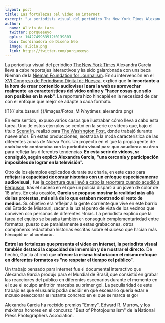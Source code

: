 ```yaml
---
layout: post
title: Las fortalezas del vídeo en internet
excerpt: "La periodista visual del periódico The New York Times Alexandra García lleva a cabo reportajes interactivos y ha sido galardonada con una beca Nieman de la Nieman Foundation for Journalism. En su intervención en el XVI Congreso de Periodismo Digital de Huesca, explicó que lo importante a la hora de crear contenido audiovisual para la web es aprovechar realmente las características del vídeo online y hacer cosas que sólo son posibles en la web. La reportera hizo hincapié en la necesidad de dar con el enfoque que mejor se adapte a cada formato."
author:
  name: Alicia de Lara
  twitter: porqueeeyo
  gplus: 104274993391260139803 
  bio: Coordinadora de Diseño Web
  image: alicia.png
  link: https://twitter.com/porqueeeyo
---
```

La periodista visual del periódico [The New York Times](http://www.nytimes.com/) Alexandra García lleva a cabo reportajes interactivos y ha sido galardonada con una beca Nieman de la [Nieman Foundation for Journalism](http://nieman.harvard.edu/). En su intervención en el [XVI Congreso de Periodismo Digital de Huesca](http://www.congresoperiodismo.com/), explicó que **lo importante a la hora de crear contenido audiovisual para la web es aprovechar realmente las características del vídeo online y "hacer cosas que sólo son posibles en la web"**. La reportera hizo hincapié en la necesidad de dar con el enfoque que mejor se adapte a cada formato.

![]({{ site.baseurl }}/images/Fotos_MIP/nytimes_alexandra.png)

En este sentido, expuso varios casos que ilustraban cómo lleva a cabo esta tarea. Uno de estos ejemplos se centró en la serie de vídeos que, bajo el título [Scene In](http://www.washingtonpost.com/wp-srv/special/artsandliving/scene-in/)_,_ realizó para [The Washington Post](http://www.washingtonpost.com/wp-srv/special/artsandliving/scene-in/), donde trabajó durante nueve años. En estas producciones, mostraba la moda característica de las diferentes zonas de Nueva York. Un proyecto en el que la propia gente de cada barrio contactaba con la periodista visual para que acudiera a su área para reflejar las diferentes tendencias. **En esta serie de vídeos, se consiguió, según explicó Alexandra Garcia, "una cercanía y participación imposibles de lograr en la televisión".**

Otro de los ejemplos explicados durante su charla, en este caso para **reflejar la capacidad de contar historias con un enfoque específicamente audiovisual** , fue [la cobertura que llevó a cabo la reportera cuando acudió a Ferguson](http://www.nytimes.com/video/us/100000003070203/the-long-march-to-peace-in-ferguson.html), tras el suceso en el que un policía disparó a un joven de color de 18 años. En esta ocasión, **Garcia se propuso mostrar la realidad más allá de las protestas, más allá de lo que estaban mostrando el resto de medios**. Su objetivo era reflejar a la gente corriente que vive en este barrio del Estado de Missouri, sacar a la luz el punto de vista de los vecinos que conviven con personas de diferentes etnias. La periodista explicó que la tarea del equipo se basaba también en conseguir complementariedad entre formatos, puesto que paralelamente a estas grabaciones, otros compañeros redactaban historias escritas sobre el suceso que hacían más hincapié en el contexto.

**Entre las fortalezas que presenta el vídeo en internet, la periodista visual también destacó la capacidad de inmersión y de mostrar el directo**. De hecho, García afirmó que **ofrecer la misma historia con el mismo enfoque en diferentes formatos es "no respetar el tiempo del público**".

Un trabajo pensado para internet fue el documental interactivo que Alexandra Garcia produjo para el Mundial de Brasil, que consistió en grabar las reacciones del público en diferentes escenarios durante el momento en el que el equipo anfitrión marcaba su primer gol. La peculiaridad de este trabajo es que el usuario podía decidir en qué escenario quería estar e incluso seleccionar el instante concreto en el que se marca el gol.

Alexandra Garcia ha recibido premios "Emmy", Edward R. Murrow, y los máximos honores en el concurso "Best of Photojournalism" de la National Press Photographers Association.